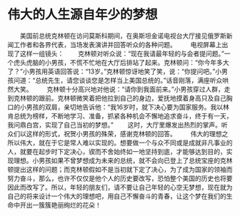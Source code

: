 # 伟大的人生源自年少的梦想
　　美国前总统克林顿在访问莫斯科期间，在奥斯坦金诺电视台大厅接见俄罗斯新闻工作者和各界代表，当场发表演讲并回答听众的各种问题。 
　　电视屏幕上出现了这样一组镜头： 
　　克林顿对听众说：“现在我请最年轻的与会者提问题。”一个虎头虎脑的小男孩，不慌不忙地在大厅后排站了起来。克林顿问：“你今年多大了？”小男孩用英语回答说：“13岁。”克林顿惊讶地笑了笑，说：“你提问吧。”小男孩问道：“总统先生，请您谈谈您是怎样当上美国总统的。”话音刚落，满座听众哄然大笑。 
　　克林顿十分高兴地对他说：“请你到我面前来。”小男孩穿过人群，走到克林顿的跟前。克林顿微笑着把他拉到自己的身边，爱抚地摸着身高只及自己胸口的小男孩的双肩，亲切地告诉他：“我16岁时，就下决心要为国家服务。我以林肯总统为榜样，不断地学习、准备，抓紧各种机会不懈地追求奋斗，终于有一天，我问鼎白宫，实现了自己当初的梦想。” 
　　这时，大厅里爆发出热烈的掌声。听众们以这样的形式，祝贺小男孩的殊荣，感谢克林顿的回答。 
　　伟大的理想之所以伟大，就在于它是常人难以实现的。想要做一个与众不同或是成就非凡事业的人，就要在起步时下定决心，锲而不舍始终如一地坚持到底，才能够达到目的，实现理想。小男孩如果不曾梦想成为未来的总统，就不会向已登上了总统宝座的克林顿提出这样的问题；而克林顿假如不是当初就下定了决心，为了成为国家的领袖而努力奋斗，那么，也许不仅仅是他个人的历史要改写，恐怕整个美国的历史也将要因此而改写了。所以，年轻的朋友们，请不要让自己年轻的心空无梦想，现在就为自己的将来设计一个伟大的理想吧，用自己不懈奋斗的青春，让这个梦在我们的生命中开出一簇簇艳丽绚烂的花朵！
 